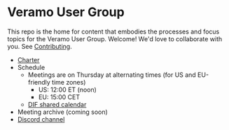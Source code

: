 # Veramo User Group
This repo is the home for content that embodies the processes and focus topics for the Veramo User Group. Welcome! We'd love to collaborate with you. See [Contributing](contributing.md).

- [Charter](charter.md)
- Schedule
    - Meetings are on Thursday at alternating times (for US and EU-friendly time zones)
        - US: 12:00 ET (noon)
        - EU: 15:00 CET
    - [DIF shared calendar](https://calendar.google.com/calendar/u/0/embed?src=decentralized.identity@gmail.com)
- Meeting archive (coming soon)
- [Discord channel](https://discord.gg/G8gRZWpZka)
